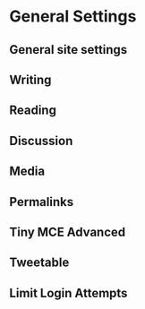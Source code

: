 # General Settings

## General site settings

## Writing

## Reading

## Discussion

## Media 

## Permalinks

## Tiny MCE Advanced

## Tweetable

## Limit Login Attempts

